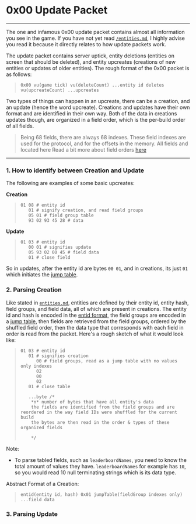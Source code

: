 # 0x00 Update Packet
---
The one and infamous 0x00 update packet contains almost all information you see in the game. If you have not yet read [`/entities.md`](/entities.md), I highly advise you read it because it directly relates to how update packets work.

The update packet contains server uptick, entity deletions (entities on screen that should be deleted), and entity upcreates (creations of new entities or updates of older entities). The rough format of the 0x00 packet is as follows:
> `0x00 vu(game tick) vu(deleteCount) ...entity id deletes vu(upcreateCount) ...upcreates`

Two types of things can happen in an upcreate, there can be a creation, and an update (hence the word upcreate). Creations and updates have their own format and are identified in their own way. Both of the data in creations updates though, are organized in a field order, which is the per-build order of all fields.
> Being 68 fields, there are always 68 indexes. These field indexes are used for the protocol, and for the offsets in the memory. All fields and located here
Read a bit more about field orders [here](/entities.md#fields)
---
### 1. How to identify between Creation and Update

The following are examples of some basic upcreates:

**Creation**
> ```less
> 01 08 # entity id
>    01 # signify creation, and read field groups
>    05 01 # field group table
>    93 02 93 45 28 # data
> ```
**Update**
> ```less
> 01 03 # entity id
>    00 01 # signifies update
>    05 93 02 00 45 # field data
>    01 # close field
> ```
So in updates, after the entity id are bytes `00 01`, and in creations, its just `01` which initiates the [jump table](/protocol/data.md#data-organization).

### 2. Parsing Creation

Like stated in [`entities.md`](/entities.md), entities are defined by their entity id, entity hash, field groups, and field data, all of which are present in creations. The entity id and hash is encoded in the [entid format](/protocol/data.md#entid---vu-hash-vu-id), the field groups are encoded in a [jump table](/protocol/data.md#data-organization), then fields are retrieved from the field groups, ordered by the shuffled field order, then the data type that corresponds with each field in order is read from the packet. Here's a rough sketch of what it would look like:

> ```less
> 01 03 # entity id
>    01 # signifies creation
>       00 # field groups, read as a jump table with no values only indexes
>       02
>       00
>       02
>    01 # close table
>    
>    ...byte /*
>     *n* number of bytes that have all entity's data
>     the fields are identified from the field groups and are reordered in the way field IDs were shuffled for the current build
>     the bytes are then read in the order & types of these organized fields
>     
>     */
> ```

Note:
- To parse tabled fields, such as `leaderboardNames`, you need to know the total amount of values they have. `leaderboardNames` for example has `10`, so you would read 10 null terminating strings which is its data type.

Abstract Format of a Creation:

> `entid(entity id, hash) 0x01 jumpTable(fieldGroup indexes only) ...field data`

### 3. Parsing Update
